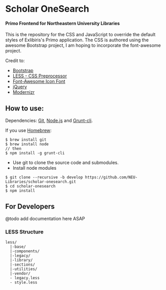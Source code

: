 Scholar OneSearch
==================
#### Primo Frontend for Northeastern University Libraries


This is the repository for the CSS and JavaScript to override the default styles of Exlibiris's Primo application. The CSS is authored using the awesome Bootstrap project, I am hoping to incorporate the font-awesome project.

Credit to:
- [Bootstrap](http://getbootstrap.com/)
- [LESS - CSS Preprocessor](http://lesscss.org/)
- [Font-Awesome Icon Font](http://fontawesome.io/)
- [jQuery](http://jquery.com/)
- [Modernizr](http://modernizr.com/)




## How to use:

Dependencies: [Git](Git),  [Node.js](http://nodejs.org/) and [Grunt-cli](http://gruntjs.com/getting-started).

If you use [Homebrew](https://github.com/mxcl/homebrew):

```
$ brew install git
$ brew install node
// then
$ npm install -g grunt-cli
```

* Use git to clone the source code and submodules.
* Install node modules

```
$ git clone --recursive -b develop https://github.com/NEU-Libraries/scholar-onesearch.git
$ cd scholar-onesearch
$ npm install
```



## For Developers

@todo add documentation here ASAP

### LESS Structure

```
less/
  |-base/
  |-components/
  |-legacy/
  |-library/
  |-sections/
  |-utilities/
  |-vendor/
  - legacy.less
  - style.less
```
